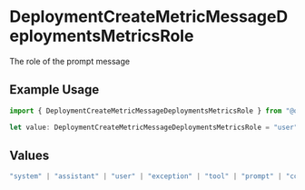 # DeploymentCreateMetricMessageDeploymentsMetricsRole

The role of the prompt message

## Example Usage

```typescript
import { DeploymentCreateMetricMessageDeploymentsMetricsRole } from "@orq-ai/node/models/operations";

let value: DeploymentCreateMetricMessageDeploymentsMetricsRole = "user";
```

## Values

```typescript
"system" | "assistant" | "user" | "exception" | "tool" | "prompt" | "correction" | "expected_output"
```